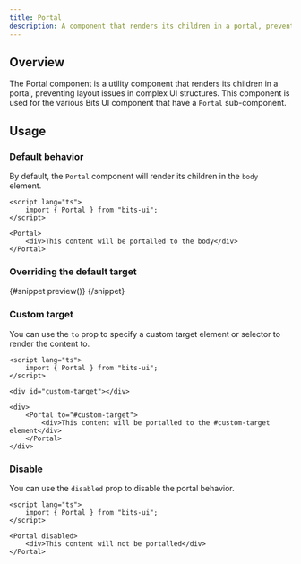 ```yaml
---
title: Portal
description: A component that renders its children in a portal, preventing layout issues in complex UI structures.
---
```


<script>
    import { ComponentPreviewV2, PortalDemo } from '$lib/components'
</script>

## Overview

The Portal component is a utility component that renders its children in a portal, preventing layout issues in complex UI structures. This component is used for the various Bits UI component that have a `Portal` sub-component.

## Usage

### Default behavior

By default, the `Portal` component will render its children in the `body` element.

```svelte
<script lang="ts">
	import { Portal } from "bits-ui";
</script>

<Portal>
	<div>This content will be portalled to the body</div>
</Portal>
```

### Overriding the default target

<ComponentPreviewV2 name="portal-demo" componentName="Portal">

{#snippet preview()}
<PortalDemo />
{/snippet}

</ComponentPreviewV2>

### Custom target

You can use the `to` prop to specify a custom target element or selector to render the content to.

```svelte
<script lang="ts">
	import { Portal } from "bits-ui";
</script>

<div id="custom-target"></div>

<div>
	<Portal to="#custom-target">
		<div>This content will be portalled to the #custom-target element</div>
	</Portal>
</div>
```

### Disable

You can use the `disabled` prop to disable the portal behavior.

```svelte
<script lang="ts">
	import { Portal } from "bits-ui";
</script>

<Portal disabled>
	<div>This content will not be portalled</div>
</Portal>
```
